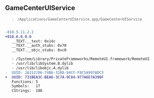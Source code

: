 ## GameCenterUIService

> `/Applications/GameCenterUIService.app/GameCenterUIService`

```diff

-818.5.11.2.2
+818.6.8.0.0
   __TEXT.__text: 0x14c
   __TEXT.__auth_stubs: 0x70
   __TEXT.__objc_stubs: 0xc0

   - /System/Library/PrivateFrameworks/RemoteUI.framework/RemoteUI
   - /usr/lib/libSystem.B.dylib
   - /usr/lib/libobjc.A.dylib
-  UUID: 2A152206-74B6-3288-94CF-F8C5A997ADC3
+  UUID: 731BEA3C-BEA6-3C7A-9C84-977A6E7A398F
   Functions: 5
   Symbols:   17
   CStrings:  186

```

